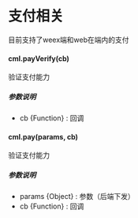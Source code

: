 # 支付相关
目前支持了weex端和web在端内的支付

#### cml.payVerify(cb) 

验证支付能力

##### 参数说明

- cb {Function} : 回调

#### cml.pay(params, cb) 

验证支付能力

##### 参数说明

- params {Object} : 参数（后端下发）
- cb {Function} : 回调
